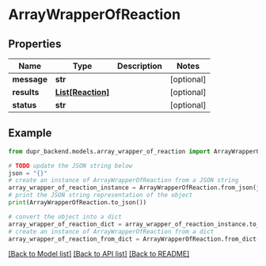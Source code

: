 # ArrayWrapperOfReaction


## Properties

Name | Type | Description | Notes
------------ | ------------- | ------------- | -------------
**message** | **str** |  | [optional] 
**results** | [**List[Reaction]**](Reaction.md) |  | [optional] 
**status** | **str** |  | [optional] 

## Example

```python
from dupr_backend.models.array_wrapper_of_reaction import ArrayWrapperOfReaction

# TODO update the JSON string below
json = "{}"
# create an instance of ArrayWrapperOfReaction from a JSON string
array_wrapper_of_reaction_instance = ArrayWrapperOfReaction.from_json(json)
# print the JSON string representation of the object
print(ArrayWrapperOfReaction.to_json())

# convert the object into a dict
array_wrapper_of_reaction_dict = array_wrapper_of_reaction_instance.to_dict()
# create an instance of ArrayWrapperOfReaction from a dict
array_wrapper_of_reaction_from_dict = ArrayWrapperOfReaction.from_dict(array_wrapper_of_reaction_dict)
```
[[Back to Model list]](../README.md#documentation-for-models) [[Back to API list]](../README.md#documentation-for-api-endpoints) [[Back to README]](../README.md)


